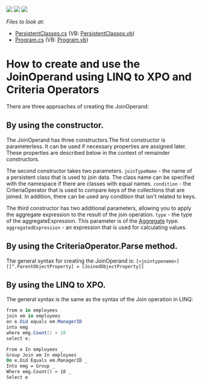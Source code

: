 <!-- default badges list -->
![](https://img.shields.io/endpoint?url=https://codecentral.devexpress.com/api/v1/VersionRange/128585697/23.2.1%2B)
[![](https://img.shields.io/badge/Open_in_DevExpress_Support_Center-FF7200?style=flat-square&logo=DevExpress&logoColor=white)](https://supportcenter.devexpress.com/ticket/details/E1883)
[![](https://img.shields.io/badge/📖_How_to_use_DevExpress_Examples-e9f6fc?style=flat-square)](https://docs.devexpress.com/GeneralInformation/403183)
<!-- default badges end -->
<!-- default file list -->
*Files to look at*:

* [PersistentClasses.cs](./CS/E1883/PersistentClasses.cs) (VB: [PersistentClasses.vb](./VB/E1883/PersistentClasses.vb))
* [Program.cs](./CS/E1883/Program.cs) (VB: [Program.vb](./VB/E1883/Program.vb))
<!-- default file list end -->
# How to create and use the JoinOperand using LINQ to XPO and Criteria Operators


There are three approaches of creating the JoinOperand:

## By using the constructor. 

The JoinOperand has three constructors.The first constructor is parameterless. It can be used if necessary properties are assigned later. These properties are described below in the context of remainder constructors.

The second constructor takes two parameters. `joinTypeName` - the name of a persistent class that is used to join data. The class name can be specified with the namespace if there are classes with equal names. `condition` - the CriteriaOperator that is used to compare keys of the collections that are joined. In addition, there can be used any condition that isn't related to keys.

The third constructor has two additional parameters, allowing you to apply the aggregate expression to the result of the join operation. `type` - the type of the aggregateExpression. This parameter is of the [Aggregate](http://documentation.devexpress.com/#CoreLibraries/DevExpressDataFilteringAggregateEnumtopic) type. `aggregatedExpression` - an expression that is used for calculating values.

## By using the CriteriaOperator.Parse method. 

The general syntax for creating the JoinOperand is: `[<jointypename>][[^.ParentObjectProperty] = [JoinedObjectProperty]]`

## By using the LINQ to XPO. 

The general syntax is the same as the syntax of the Join operation in LINQ:

```cs
from e in employees
join em in employees
on e.Oid equals em.ManagerID
into emg
where emg.Count() > 10
select e;
```
```vb
From e In employees _ 
Group Join em In employees _ 
On e.Oid Equals em.ManagerID _ 
Into emg = Group _ 
Where emg.Count() > 10 _ 
Select e
```

